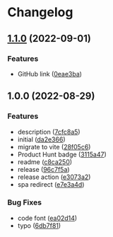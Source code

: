 # Changelog

## [1.1.0](https://github.com/ubenchan/frontend/compare/v1.0.0...v1.1.0) (2022-09-01)


### Features

* GitHub link ([0eae3ba](https://github.com/ubenchan/frontend/commit/0eae3ba7b8c3fd63193237b43f1c351677b8eb17))

## 1.0.0 (2022-08-29)


### Features

* description ([7cfc8a5](https://github.com/ubenchan/frontend/commit/7cfc8a510bf3478e74914ed758d9be3b28080a94))
* initial ([da2e366](https://github.com/ubenchan/frontend/commit/da2e366dfd20abb4017d0a9e3016604ca7ba815d))
* migrate to vite ([28f05c6](https://github.com/ubenchan/frontend/commit/28f05c6138342fd4f34bf761514bc6ed7faf7979))
* Product Hunt badge ([3115a47](https://github.com/ubenchan/frontend/commit/3115a470479fc01778477181311eb977dfc8a638))
* readme ([c8ca250](https://github.com/ubenchan/frontend/commit/c8ca250298319315a7ad2662302ed499e0968dc7))
* release ([96c7f5a](https://github.com/ubenchan/frontend/commit/96c7f5af57f8d2c81b748791ff2b178c6fd8fa1a))
* release action ([e3073a2](https://github.com/ubenchan/frontend/commit/e3073a280e66965c18ed25da139ad8d295b2bcec))
* spa redirect ([e7e3a4d](https://github.com/ubenchan/frontend/commit/e7e3a4deb73bad1f6687391b2de8ad473a041f26))


### Bug Fixes

* code font ([ea02d14](https://github.com/ubenchan/frontend/commit/ea02d141c4b9ecddf6a6b9d1f3220488ce9b9e4f))
* typo ([6db7f81](https://github.com/ubenchan/frontend/commit/6db7f81c944cb681d5e1cd4535b3d8e4bf585efd))
